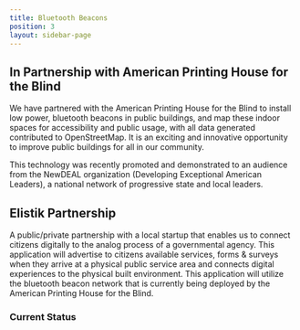 ```yaml
---
title: Bluetooth Beacons
position: 3
layout: sidebar-page
---
```



## In Partnership with American Printing House for the Blind

We have partnered with the American Printing House for the Blind to install low power, bluetooth beacons in public buildings, and map these indoor spaces for accessibility and public usage, with all data generated contributed to OpenStreetMap. It is an exciting and innovative opportunity to improve public buildings for all in our community.

This technology was recently promoted and demonstrated to an audience from the NewDEAL organization (Developing Exceptional American Leaders), a national network of progressive state and local leaders.


## Elistik Partnership

A public/private partnership with a local startup that enables us to connect citizens digitally to the analog process of a governmental agency. This application will advertise to citizens available services, forms & surveys when they arrive at a physical public service area and connects digital experiences to the physical built environment. This application will utilize the bluetooth beacon network that is currently being deployed by the American Printing House for the Blind.

### Current Status

